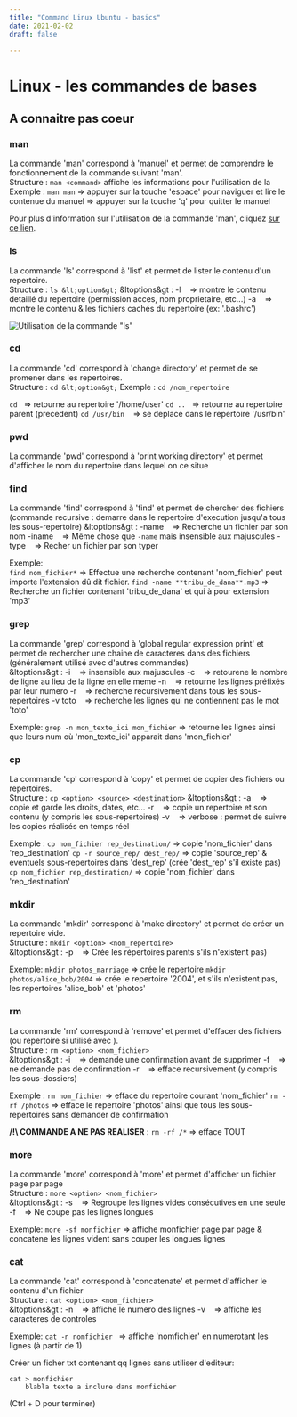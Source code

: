 ```yaml
---
title: "Command Linux Ubuntu - basics"  
date: 2021-02-02  
draft: false  

---  
```


# Linux - les commandes de bases

## A connaitre pas coeur
### man
La commande 'man' correspond à 'manuel' et permet de comprendre le fonctionnement de la commande suivant 'man'.   
Structure : 	`man <command>` affiche les informations pour l'utilisation de la <command>  
Exemple : `man man` 
=> appuyer sur la touche 'espace' pour naviguer et lire le contenue du manuel
=> appuyer sur la touche 'q' pour quitter le manuel

Pour plus d'information sur l'utilisation de la commande 'man', cliquez [sur ce lien](http://doc.ubuntu-fr.org/man).

### ls
La commande 'ls' correspond à 'list' et permet de lister le contenu d'un repertoire.   
Structure : `ls &lt;option&gt;` 
	&ltoptions&gt :
-l &nbsp;&nbsp;&nbsp;=> montre le contenu detaillé du repertoire (permission acces, nom proprietaire, etc...) 
-a &nbsp;&nbsp;&nbsp;=> montre le contenu & les fichiers cachés du repertoire (ex: '.bashrc')

![Utilisation de la commande "ls"](https://raw.githubusercontent.com/ClimbingFromBottom/md-files/main/images/forensic/linux_command_basics-ls.png)

### cd
La commande 'cd' correspond à 'change directory' et permet de se promener dans les repertoires.   
Structure : `cd &lt;option&gt;` 
Exemple : `cd /nom_repertoire`

`cd`&nbsp;&nbsp;&nbsp;=> retourne au repertoire '/home/user'
`cd ..`&nbsp;&nbsp;&nbsp;=> retourne au repertoire parent (precedent)
`cd /usr/bin` &nbsp;&nbsp;&nbsp;=> se deplace dans le repertoire '/usr/bin'

### pwd
La commande 'pwd' correspond à 'print working directory' et permet d'afficher le nom du repertoire dans lequel on ce situe   

### find 
La commande 'find' correspond à 'find' et permet de chercher des fichiers (commande recursive : demarre dans le repertoire d'execution jusqu'a tous les sous-repertoire)
	&ltoptions&gt :
-name &nbsp;&nbsp;&nbsp;=> Recherche un fichier par son nom
-iname &nbsp;&nbsp;&nbsp;=> Même chose que `-name` mais insensible aux majuscules
-type &nbsp;&nbsp;&nbsp;=> Recher un fichier par son typer

Exemple:   
	`find nom_fichier*` => Effectue une recherche contenant 'nom_fichier' peut importe l'extension dû dit fichier.
	`find -name **tribu_de_dana**.mp3` => Recherche un fichier contenant 'tribu_de_dana' et qui à pour extension 'mp3' 

### grep
La commande 'grep' correspond à 'global regular expression print' et permet de rechercher une chaine de caracteres dans des fichiers (généralement utilisé avec d'autres commandes)   
	&ltoptions&gt :
-i &nbsp;&nbsp;&nbsp;=> insensible aux majuscules
-c &nbsp;&nbsp;&nbsp;=> retourene le nombre de ligne au lieu de la ligne en elle meme
-n &nbsp;&nbsp;&nbsp;=> retourne les lignes préfixés par leur numero
-r &nbsp;&nbsp;&nbsp;=> recherche recursivement dans tous les sous-repertoires
-v toto &nbsp;&nbsp;&nbsp;=> recherche les lignes qui ne contiennent pas le mot 'toto'

Exemple: 
`grep -n mon_texte_ici mon_fichier` => retourne les lignes ainsi que leurs num où 'mon_texte_ici' apparait dans 'mon_fichier'


### cp
La commande 'cp' correspond à 'copy' et permet de copier des fichiers ou repertoires.   
Structure : `cp <option> <source> <destination>` 
	&ltoptions&gt :
-a &nbsp;&nbsp;&nbsp;=> copie et garde les droits, dates, etc...
-r &nbsp;&nbsp;&nbsp;=> copie un repertoire et son contenu (y compris les sous-repertoires) 
-v &nbsp;&nbsp;&nbsp;=> verbose : permet de suivre les copies réalisés en temps réel

Exemple : 
`cp nom_fichier rep_destination/` => copie 'nom_fichier' dans 'rep_destination' 
`cp -r source_rep/ dest_rep/` => copie 'source_rep' & eventuels sous-repertoires dans 'dest_rep' (crée 'dest_rep' s'il existe pas) 
`cp nom_fichier rep_destination/` => copie 'nom_fichier' dans 'rep_destination' 


### mkdir
La commande 'mkdir' correspond à 'make directory' et permet de créer un repertoire vide.   
Structure : `mkdir <option> <nom_repertoire>`    
	&ltoptions&gt :
		-p &nbsp;&nbsp;&nbsp;=>  Crée les répertoires parents s'ils n'existent pas)   
   
Exemple:
`mkdir photos_marriage` => crée le repertoire
`mkdir photos/alice_bob/2004` => crée le repertoire '2004', et s'ils n'existent pas, les repertoires 'alice_bob' et 'photos'

### rm
La commande 'rm' correspond à 'remove' et permet d'effacer des fichiers (ou repertoire si utilisé avec <options>).   
Structure : `rm <option> <nom_fichier>`    
	&ltoptions&gt :
		-i &nbsp;&nbsp;&nbsp;=> demande une confirmation avant de supprimer
		-f &nbsp;&nbsp;&nbsp;=> ne demande pas de confirmation
		-r &nbsp;&nbsp;&nbsp;=> efface recursivement (y compris les sous-dossiers)

Exemple :
`rm nom_fichier` => efface du repertoire courant 'nom_fichier'
`rm -rf /photos` => efface le repertoire 'photos' ainsi que tous les sous-repertoires sans demander de confirmation

**/!\ COMMANDE A NE PAS REALISER** : `rm -rf /*` => efface TOUT

### more
La commande 'more' correspond à 'more' et permet d'afficher un fichier page par page   
Structure : `more <option> <nom_fichier>`    
	&ltoptions&gt :
		-s &nbsp;&nbsp;&nbsp;=> Regroupe les lignes vides consécutives en une seule
		-f &nbsp;&nbsp;&nbsp;=> Ne coupe pas les lignes longues

Exemple:
`more -sf monfichier` => affiche monfichier page par page & concatene les lignes vident sans couper les longues lignes

### cat
La commande 'cat' correspond à 'concatenate' et permet d'afficher le contenu d'un fichier    
Structure : `cat <option> <nom_fichier>`    
	&ltoptions&gt :
		-n &nbsp;&nbsp;&nbsp;=> affiche le numero des lignes
		-v &nbsp;&nbsp;&nbsp;=> affiche les caracteres de controles

Exemple:
`cat -n nomfichier ` => affiche 'nomfichier' en numerotant les lignes (à partir de 1)

Créer un ficher txt contenant qq lignes sans utiliser d'editeur:

	cat > monfichier
		blabla texte a inclure dans monfichier

(Ctrl + D pour terminer)
